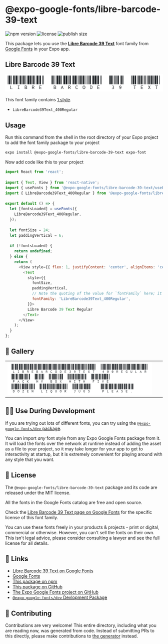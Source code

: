 # @expo-google-fonts/libre-barcode-39-text

![npm version](https://flat.badgen.net/npm/v/@expo-google-fonts/libre-barcode-39-text)
![license](https://flat.badgen.net/github/license/expo/google-fonts)
![publish size](https://flat.badgen.net/packagephobia/install/@expo-google-fonts/libre-barcode-39-text)

This package lets you use the [**Libre Barcode 39 Text**](https://fonts.google.com/specimen/Libre+Barcode+39+Text) font family from [Google Fonts](https://fonts.google.com/) in your Expo app.

## Libre Barcode 39 Text

![Libre Barcode 39 Text](./font-family.png)

This font family contains [1 style](#-gallery).

- `LibreBarcode39Text_400Regular`

## Usage

Run this command from the shell in the root directory of your Expo project to add the font family package to your project
```sh
expo install @expo-google-fonts/libre-barcode-39-text expo-font
```

Now add code like this to your project
```js
import React from 'react';

import { Text, View } from 'react-native';
import { useFonts } from '@expo-google-fonts/libre-barcode-39-text/useFonts';
import { LibreBarcode39Text_400Regular } from '@expo-google-fonts/libre-barcode-39-text/400Regular';

export default () => {
  let [fontsLoaded] = useFonts({
    LibreBarcode39Text_400Regular,
  });

  let fontSize = 24;
  let paddingVertical = 6;

  if (!fontsLoaded) {
    return undefined;
  } else {
    return (
      <View style={{ flex: 1, justifyContent: 'center', alignItems: 'center' }}>
        <Text
          style={{
            fontSize,
            paddingVertical,
            // Note the quoting of the value for `fontFamily` here; it expects a string!
            fontFamily: 'LibreBarcode39Text_400Regular',
          }}>
          Libre Barcode 39 Text Regular
        </Text>
      </View>
    );
  }
};

```

## 🔡 Gallery


||||
|-|-|-|
|![LibreBarcode39Text_400Regular](./LibreBarcode39Text_400Regular.ttf.png)||||


## 👩‍💻 Use During Development

If you are trying out lots of different fonts, you can try using the [`@expo-google-fonts/dev` package](https://github.com/expo/google-fonts/tree/master/font-packages/dev#readme).

You can import *any* font style from any Expo Google Fonts package from it. It will load the fonts
over the network at runtime instead of adding the asset as a file to your project, so it may take longer
for your app to get to interactivity at startup, but it is extremely convenient
for playing around with any style that you want.

## 📖 License

The `@expo-google-fonts/libre-barcode-39-text` package and its code are released under the MIT license.

All the fonts in the Google Fonts catalog are free and open source.

Check the [Libre Barcode 39 Text page on Google Fonts](https://fonts.google.com/specimen/Libre+Barcode+39+Text) for the specific license of this font family.

You can use these fonts freely in your products & projects - print or digital, commercial or otherwise. However, you can't sell the fonts on their own. This isn't legal advice, please consider consulting a lawyer and see the full license for all details.

## 🔗 Links

- [Libre Barcode 39 Text on Google Fonts](https://fonts.google.com/specimen/Libre+Barcode+39+Text)
- [Google Fonts](https://fonts.google.com/)
- [This package on npm](https://www.npmjs.com/package/@expo-google-fonts/libre-barcode-39-text)
- [This package on GitHub](https://github.com/expo/google-fonts/tree/master/font-packages/libre-barcode-39-text)
- [The Expo Google Fonts project on GitHub](https://github.com/expo/google-fonts)
- [`@expo-google-fonts/dev` Devlopment Package](https://github.com/expo/google-fonts/tree/master/font-packages/dev)

## 🤝 Contributing

Contributions are very welcome! This entire directory, including what you are reading now, was generated from code. Instead of submitting PRs to this directly, please make contributions to [the generator](https://github.com/expo/google-fonts/tree/master/packages/generator) instead.

